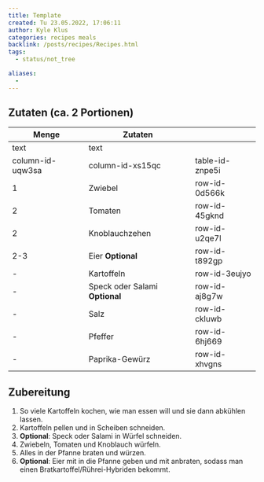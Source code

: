 ```yaml
---
title: Template
created: Tu 23.05.2022, 17:06:11
author: Kyle Klus
categories: recipes meals
backlink: /posts/recipes/Recipes.html
tags:
  - status/not_tree

aliases:
  - 
---
```


## Zutaten (ca. 2 Portionen)

| Menge            | Zutaten                        |                 |
| ---------------- | ------------------------------ | --------------- |
| text             | text                           |                 |
| column-id-uqw3sa | column-id-xs15qc               | table-id-znpe5i |
| 1                | Zwiebel                        | row-id-0d566k   |
| 2                | Tomaten                        | row-id-45gknd   |
| 2                | Knoblauchzehen                 | row-id-u2qe7l   |
| 2-3              | Eier **Optional**              | row-id-t892gp   |
| -                | Kartoffeln                     | row-id-3eujyo   |
| -                | Speck oder Salami **Optional** | row-id-aj8g7w   |
| -                | Salz                           | row-id-ckluwb   |
| -                | Pfeffer                        | row-id-6hj669   |
| -                | Paprika-Gewürz                 | row-id-xhvgns   |

## Zubereitung

1. So viele Kartoffeln kochen, wie man essen will und sie dann abkühlen lassen.
2. Kartoffeln pellen und in Scheiben schneiden.
3. **Optional**: Speck oder Salami in Würfel schneiden.
4. Zwiebeln, Tomaten und Knoblauch würfeln.
5. Alles in der Pfanne braten und würzen.
6. **Optional**: Eier mit in die Pfanne geben und mit anbraten, sodass man einen Bratkartoffel/Rührei-Hybriden bekommt.
